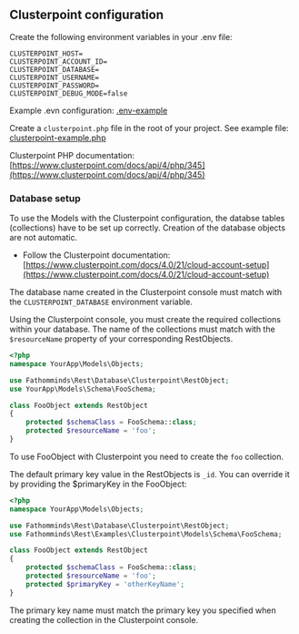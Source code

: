 ## Clusterpoint configuration ##

Create the following environment variables in your .env file:

```
CLUSTERPOINT_HOST=
CLUSTERPOINT_ACCOUNT_ID=
CLUSTERPOINT_DATABASE=
CLUSTERPOINT_USERNAME=
CLUSTERPOINT_PASSWORD=
CLUSTERPOINT_DEBUG_MODE=false
```

Example .evn configuration: [.env-example](../.env-example)

Create a `clusterpoint.php` file in the root of your project. See example file: [clusterpoint-example.php](../clusterpoint-example.php)

Clusterpoint PHP documentation: [https://www.clusterpoint.com/docs/api/4/php/345](https://www.clusterpoint.com/docs/api/4/php/345)

### Database setup ###

To use the Models with the Clusterpoint configuration, the databse tables (collections) have to be set up correctly. Creation of the database objects are not automatic.

* Follow the Clusterpoint documentation: [https://www.clusterpoint.com/docs/4.0/21/cloud-account-setup](https://www.clusterpoint.com/docs/4.0/21/cloud-account-setup)

The database name created in the Clusterpoint console must match with the `CLUSTERPOINT_DATABASE` environment variable.

Using the Clusterpoint console, you must create the required collections within your database. The name of the collections must match with the `$resourceName` property of your corresponding RestObjects.

```php
<?php
namespace YourApp\Models\Objects;

use Fathomminds\Rest\Database\Clusterpoint\RestObject;
use YourApp\Models\Schema\FooSchema;

class FooObject extends RestObject
{
    protected $schemaClass = FooSchema::class;
    protected $resourceName = 'foo';
}

```

To use FooObject with Clusterpoint you need to create the `foo` collection.

The default primary key value in the RestObjects is `_id`. You can override it by providing the $primaryKey in the FooObject:

```php
<?php
namespace YourApp\Models\Objects;

use Fathomminds\Rest\Database\Clusterpoint\RestObject;
use Fathomminds\Rest\Examples\Clusterpoint\Models\Schema\FooSchema;

class FooObject extends RestObject
{
    protected $schemaClass = FooSchema::class;
    protected $resourceName = 'foo';
    protected $primaryKey = 'otherKeyName';
}

```

The primary key name must match the primary key you specified when creating the collection in the Clusterpoint console.
